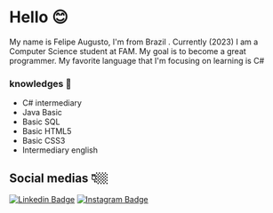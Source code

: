 # Hello 😊
My name is Felipe Augusto, I'm from Brazil . Currently (2023) I am a Computer Science student at FAM. My goal is to become a great programmer. My favorite language that I'm focusing on learning is C#

### knowledges 🧠
- C# intermediary
- Java Basic
- Basic SQL
- Basic HTML5
- Basic CSS3
- Intermediary english 

## Social medias 👇🏼
 [![Linkedin Badge](https://img.shields.io/badge/-LinkedIn-blue?style=flat-square&logo=Linkedin&logoColor=white&link=https://www.linkedin.com/in/felipe-augusto-2169441a5/)](https://www.linkedin.com/in/felipe-augusto-2169441a5/) [![Instagram Badge](https://img.shields.io/badge/-Instagram-violet?style=flat-square&logo=Instagram&logoColor=white&link=https://www.instagram.com/felipea.l.c.magalhaes/)](https://www.instagram.com/felipea.l.c.magalhaes/)
